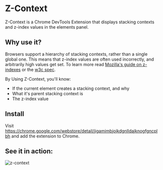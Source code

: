 # Z-Context

Z-Context is a Chrome DevTools Extension that displays stacking contexts and z-index values in the elements panel.

## Why use it? 

Browsers support a hierarchy of stacking contexts, rather than a single global one. This means that
z-index values are often used incorrectly, and arbitrarily high values get set. To learn more read 
[Mozilla's guide on z-indexes](https://developer.mozilla.org/en-US/docs/Web/CSS/CSS_Positioning/Understanding_z_index)
or the [w3c spec](https://www.w3.org/TR/CSS2/zindex.html).

By Using Z-Context, you'll know:

* If the current element creates a stacking context, and why
* What it's parent stacking context is
* The z-index value

## Install
Visit https://chrome.google.com/webstore/detail/jigamimbjojkdgnlldajknogfgncplbh and add the extension to Chrome.

## See it in action:

![z-context](https://cldup.com/Fewy720tfj.gif)
